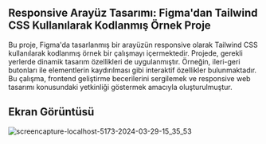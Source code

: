 ## Responsive Arayüz Tasarımı: Figma'dan Tailwind CSS Kullanılarak Kodlanmış Örnek Proje

Bu proje, Figma'da tasarlanmış bir arayüzün responsive olarak Tailwind CSS kullanılarak kodlanmış örnek bir çalışmayı içermektedir. Projede, gerekli yerlerde dinamik tasarım özellikleri de uygulanmıştır. Örneğin, ileri-geri butonları ile elementlerin kaydırılması gibi interaktif özellikler bulunmaktadır. Bu çalışma, frontend geliştirme becerilerini sergilemek ve responsive web tasarımı konusundaki yetkinliği göstermek amacıyla oluşturulmuştur.

## Ekran Görüntüsü

![screencapture-localhost-5173-2024-03-29-15_35_53](https://github.com/aydincansu1/Responsive-Arayuz-Tasarim/assets/134061696/e6942e31-bf35-4f9e-99a2-609e694a8cb2)
